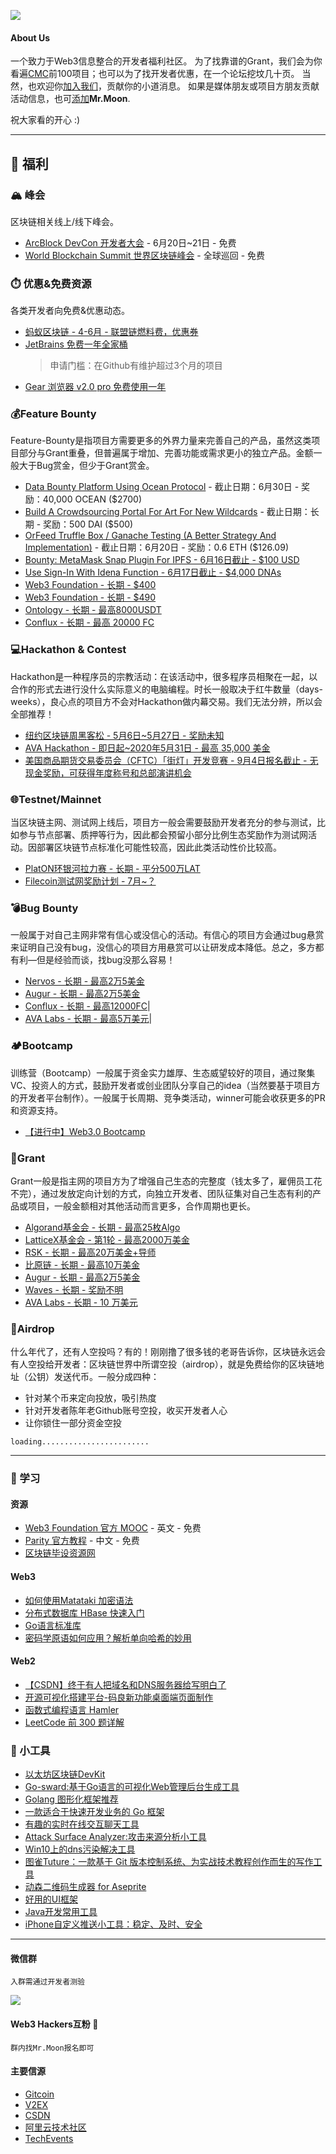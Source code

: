 ![](https://imgkr.cn-bj.ufileos.com/5c864d0b-1e3b-4f75-8ffb-b65b24a135ae.png)

#### About Us
一个致力于Web3信息整合的开发者福利社区。
为了找靠谱的Grant，我们会为你看遍[CMC](https://coinmarketcap.com/)前100项目；也可以为了找开发者优惠，在一个论坛挖坟几十页。
当然，也欢迎你[加入我们](#微信群)，贡献你的小道消息。
如果是媒体朋友或项目方朋友贡献活动信息，也可[添加](#微信群)**Mr.Moon**.

祝大家看的开心 :)


---


## 🐑 福利 

### 🏔 峰会
区块链相关线上/线下峰会。

- [ArcBlock DevCon 开发者大会](https://devcon.arcblock.io/zh/) - 6月20日~21日 - 免费
- [World Blockchain Summit 世界区块链峰会](https://worldblockchainsummit.com/) - 全球巡回 - 免费


### ⏱️ 优惠&免费资源
各类开发者向免费&优惠动态。
- [蚂蚁区块链 - 4-6月 - 联盟链燃料费，优惠券](https://tech.antfin.com/promotions/openchain/?chInofo=8btc)
- [JetBrains 免费一年全家桶](jetbrains.com/shop/eform/opensource)
    > 申请门槛：在Github有维护超过3个月的项目
- [Gear 浏览器 v2.0 pro 免费使用一年](https://www.v2ex.com/t/671444#reply31)

### 💰Feature Bounty
Feature-Bounty是指项目方需要更多的外界力量来完善自己的产品，虽然这类项目部分与Grant重叠，但普遍属于增加、完善功能或需求更小的独立产品。金额一般大于Bug赏金，但少于Grant赏金。
- [Data Bounty Platform Using Ocean Protocol](https://gitcoin.co/issue/oceanprotocol/ocean-bounties/24/4379) - 截止日期：6月30日 - 奖励：40,000 OCEAN ($2700)
- [Build A Crowdsourcing Portal For Art For New Wildcards](https://gitcoin.co/issue/wildcards-world/ui/93/4375) - 截止日期：长期 - 奖励：500 DAI ($500)
- [OrFeed Truffle Box / Ganache Testing (A Better Strategy And Implementation)](https://gitcoin.co/issue/ProofSuite/OrFeed/72/4371) - 截止日期：6月20日 - 奖励：0.6 ETH ($126.09)
- [Bounty: MetaMask Snap Plugin For IPFS - 6月16日截止 - $100 USD](https://gitcoin.co/issue/ipfs/devgrants/35/4362)
- [Use Sign-In With Idena Function - 6月17日截止 - $4,000 DNAs](https://gitcoin.co/issue/idena-network/idena-go/431/4364)
- [Web3 Foundation - 长期 - $400](https://github.com/hacker-moon/hackermoon.io/blob/master/Bounty/%E9%95%BF%E6%9C%9F%20-%20%E5%9C%A8%E9%A3%9E%E5%9C%B0%E8%BF%9B%E8%A1%8C%E9%AA%8C%E8%AF%81%E7%9A%84IPFS%20API.md)
- [Web3 Foundation - 长期 - $490](https://github.com/hacker-moon/hackermoon.io/blob/master/Bounty/%E9%95%BF%E6%9C%9F%20-%20Await%20InBlock%20Or%20Broadcast%20Status%20When%20Sending%20Extrinsic.md) 
- [Ontology - 长期 - 最高8000USDT](https://www.chainnews.com/articles/323629295238.htm)    
- [Conflux - 长期 - 最高 20000 FC](https://bounty.conflux-chain.org/view-bounty?bountyId=5ea0053ff4ceb7125c6518f2&language=zh-CN&from=timeline&isappinstalled=0)  

### 💻Hackathon & Contest
Hackathon是一种程序员的宗教活动：在该活动中，很多程序员相聚在一起，以合作的形式去进行没什么实际意义的电脑编程。时长一般取决于红牛数量（days-weeks），良心点的项目方不会对Hackathon做内幕交易。我们无法分辨，所以会全部推荐！

- [纽约区块链周黑客松 - 5月6日~5月27日 - 奖励未知](https://gitcoin.co/hackathon/new-york-blockchain-week/onboard)
- [AVA Hackathon - 即日起~2020年5月31日 - 最高 35,000 美金](https://www.avalabs.org/ava-x/hackathons/university-hackathon-may-2020) 
- [美国商品期货交易委员会（CFTC）「街灯」开发竞赛 - 9月4日报名截止 - 无现金奖励，可获得年度称号和总部演讲机会](https://www.challenge.gov/challenge/project-streetlamp/)  

### 🌐Testnet/Mainnet
当区块链主网、测试网上线后，项目方一般会需要鼓励开发者充分的参与测试，比如参与节点部署、质押等行为，因此都会预留小部分比例生态奖励作为测试网活动。因部署区块链节点标准化可能性较高，因此此类活动性价比较高。

- [PlatON环银河拉力赛 - 长期 - 平分500万LAT](https://hackmd.io/@hackermoon/B137Ox348)   
- [Filecoin测试网奖励计划 - 7月~？](https://mp.weixin.qq.com/s/WiKE0o0hWGw4INP-4dpSjA)


### 💣Bug Bounty
一般属于对自己主网非常有信心或没信心的活动。有信心的项目方会通过bug悬赏来证明自己没有bug，没信心的项目方用悬赏可以让研发成本降低。总之，多方都有利—但是经验而谈，找bug没那么容易！

- [Nervos - 长期 - 最高2万5美金](https://hackmd.io/@hackermoon/Hkv-3ghV8L)
- [Augur - 长期 - 最高2万5美金](https://hackmd.io/@hackermoon/Hyfrnz3EU)
- [Conflux - 长期 - 最高12000FC](bounty.conflux-chain.org)|
- [AVA Labs - 长期 - 最高5万美元](https://www.chainnews.com/news/366562738320.htm?from=groupmessage&isappinstalled=0)|


### 🏕️Bootcamp
训练营（Bootcamp）一般属于资金实力雄厚、生态威望较好的项目，通过聚集VC、投资人的方式，鼓励开发者或创业团队分享自己的idea（当然要基于项目方的开发者平台制作）。一般属于长周期、竞争类活动，winner可能会收获更多的PR和资源支持。

- [【进行中】Web3.0 Bootcamp](https://bootcamp.web3.foundation/web3-foundation-and-wanxiang-blockchain-labs-announce-fifteen-teams-for-the-first-web-3-0-bootcamp)



### 🏦Grant

Grant一般是指主网的项目方为了增强自己生态的完整度（钱太多了，雇佣员工花不完），通过发放定向计划的方式，向独立开发者、团队征集对自己生态有利的产品或项目，一般金额相对其他活动而言更多，合作周期也更长。

- [Algorand基金会 - 长期 - 最高25枚Algo](https://hackmd.io/@hackermoon/ryIWqehN8)  
- [LatticeX基金会 - 第1轮 - 最高2000万美金](https://www.chainnews.com/articles/830516018474.htm)    
- [RSK - 长期 - 最高20万美金+导师](https://www.chainnews.com/articles/356562427627.htm)
- [比原链 - 长期 - 最高10万美金](https://www.chainnews.com/articles/788145954147.htm)    
- [Augur - 长期 - 最高2万5美金](https://hackmd.io/@hackermoon/Hyfrnz3EU)  
- [Waves - 长期 - 奖励不明](https://waveslabs.com/grants?lang=en)  
- [AVA Labs - 长期 - 10 万美元](https://www.chainnews.com/news/366562738320.htmfrom=groupmessage&isappinstalled=0)

### 🤑Airdrop
什么年代了，还有人空投吗？有的！刚刚撸了很多钱的老哥告诉你，区块链永远会有人空投给开发者：区块链世界中所谓空投（airdrop），就是免费给你的区块链地址（公钥）发送代币。一般分成四种：
- 针对某个币来定向投放，吸引热度 
- 针对开发者陈年老Github账号空投，收买开发者人心 
- 让你锁住一部分资金空投 

`loading........................`

---

### 📖 学习
#### 资源
- [Web3 Foundation 官方 MOOC](https://mooc.web3.foundation/courses/) - 英文 - 免费
- [Parity 官方教程](https://space.bilibili.com/67358318?from=search&seid=4202933259398482347) - 中文 - 免费
- [区块链毕设资源网](https://interchains.cc/)

#### Web3
- [如何使用Matataki 加密语法](https://simplednscrypt.org/)
- [分布式数据库 HBase 快速入门](https://edu.aliyun.com/course/1892)
- [Go语言标准库](https://github.com/polaris1119/The-Golang-Standard-Library-by-Example)
- [密码学原语如何应用？解析单向哈希的妙用](https://www.liankexing.com/notetwo/29413)

#### Web2
- [【CSDN】终于有人把域名和DNS服务器给写明白了](https://blog.csdn.net/qq_17623363/article/details/106037921)
- [开源可视化搭建平台-码良新功能桌面端页面制作](https://my.oschina.net/u/137671/blog/4256481)
- [函数式编程语言 Hamler](https://www.hamler-lang.org/)
- [LeetCode 前 300 题详解](https://leetcode.wang/)

### 🔬 小工具
- [以太坊区块链DevKit](https://marketplace.visualstudio.com/items?itemName=AzBlockchain.azure-blockchain)
- [Go-sward:基于Go语言的可视化Web管理后台生成工具](https://go-sword-doc.osinger.com/)
- [Golang 图形化框架推荐](https://gioui.org/)
- [一款适合于快速开发业务的 Go 框架](https://github.com/1024casts/snake)
- [有趣的实时在线交互聊天工具](http://chat.osinger.com/)
- [Attack Surface Analyzer:攻击来源分析小工具](
https://github.com/Microsoft/AttackSurfaceAnalyzer)
- [Win10上的dns污染解决工具](https://simplednscrypt.org/)
- [图雀Tuture：一款基于 Git 版本控制系统、为实战技术教程创作而生的写作工具](https://github.com/tuture-dev/tuture)
- [动森二维码生成器 for Aseprite](https://github.com/mutoo/aseprite-animalcrossing-qrcode-gen/)
- [好用的UI框架](https://www.v2ex.com/t/674859#reply20)
- [Java开发常用工具](https://www.v2ex.com/t/674946#reply1)
- [iPhone自定义推送小工具：稳定、及时、安全](https://www.v2ex.com/t/677782#reply23)


---

#### 微信群

`入群需通过开发者测验`

![](https://imgkr.cn-bj.ufileos.com/8ef75815-306a-4f6d-82d9-f9df520d66d8.jpg)


#### Web3 Hackers互粉 🌟
`群内找Mr.Moon报名即可`

#### 主要信源
- [Gitcoin](https://gitcoin.co/explorer?network=mainnet&idx_status=open&applicants=ALL&order_by=-web3_created)
- [V2EX](https://www.v2ex.com/)
- [CSDN](https://me.csdn.net/Blockchain_lemon)
- [阿里云技术社区](https://developer.aliyun.com/search?q=%E5%8C%BA%E5%9D%97%E9%93%BE)
- [TechEvents](https://www.techevents.online/)
